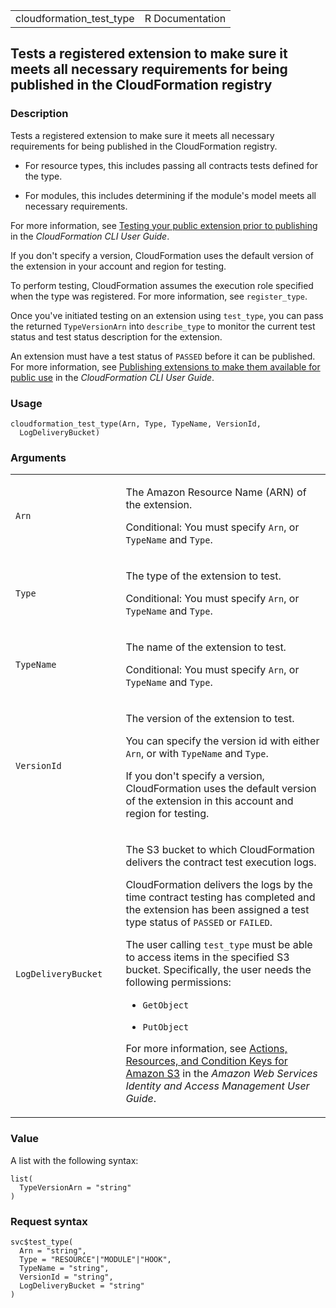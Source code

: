<table style="width: 100%;">
<tbody>
<tr class="odd">
<td>cloudformation_test_type</td>
<td style="text-align: right;">R Documentation</td>
</tr>
</tbody>
</table>

## Tests a registered extension to make sure it meets all necessary requirements for being published in the CloudFormation registry

### Description

Tests a registered extension to make sure it meets all necessary
requirements for being published in the CloudFormation registry.

-   For resource types, this includes passing all contracts tests
    defined for the type.

-   For modules, this includes determining if the module's model meets
    all necessary requirements.

For more information, see [Testing your public extension prior to
publishing](https://docs.aws.amazon.com/cloudformation-cli/latest/userguide/publish-extension.html#publish-extension-testing)
in the *CloudFormation CLI User Guide*.

If you don't specify a version, CloudFormation uses the default version
of the extension in your account and region for testing.

To perform testing, CloudFormation assumes the execution role specified
when the type was registered. For more information, see `register_type`.

Once you've initiated testing on an extension using `test_type`, you can
pass the returned `TypeVersionArn` into `describe_type` to monitor the
current test status and test status description for the extension.

An extension must have a test status of `PASSED` before it can be
published. For more information, see [Publishing extensions to make them
available for public
use](https://docs.aws.amazon.com/cloudformation-cli/latest/userguide/)
in the *CloudFormation CLI User Guide*.

### Usage

    cloudformation_test_type(Arn, Type, TypeName, VersionId,
      LogDeliveryBucket)

### Arguments

<table>
<colgroup>
<col style="width: 35%" />
<col style="width: 65%" />
</colgroup>
<tbody>
<tr class="odd">
<td><code id="cloudformation_test_type_:_Arn">Arn</code></td>
<td><p>The Amazon Resource Name (ARN) of the extension.</p>
<p>Conditional: You must specify <code>Arn</code>, or
<code>TypeName</code> and <code>Type</code>.</p></td>
</tr>
<tr class="even">
<td><code id="cloudformation_test_type_:_Type">Type</code></td>
<td><p>The type of the extension to test.</p>
<p>Conditional: You must specify <code>Arn</code>, or
<code>TypeName</code> and <code>Type</code>.</p></td>
</tr>
<tr class="odd">
<td><code id="cloudformation_test_type_:_TypeName">TypeName</code></td>
<td><p>The name of the extension to test.</p>
<p>Conditional: You must specify <code>Arn</code>, or
<code>TypeName</code> and <code>Type</code>.</p></td>
</tr>
<tr class="even">
<td><code
id="cloudformation_test_type_:_VersionId">VersionId</code></td>
<td><p>The version of the extension to test.</p>
<p>You can specify the version id with either <code>Arn</code>, or with
<code>TypeName</code> and <code>Type</code>.</p>
<p>If you don't specify a version, CloudFormation uses the default
version of the extension in this account and region for
testing.</p></td>
</tr>
<tr class="odd">
<td><code
id="cloudformation_test_type_:_LogDeliveryBucket">LogDeliveryBucket</code></td>
<td><p>The S3 bucket to which CloudFormation delivers the contract test
execution logs.</p>
<p>CloudFormation delivers the logs by the time contract testing has
completed and the extension has been assigned a test type status of
<code>PASSED</code> or <code>FAILED</code>.</p>
<p>The user calling <code>test_type</code> must be able to access items
in the specified S3 bucket. Specifically, the user needs the following
permissions:</p>
<ul>
<li><p><code>GetObject</code></p></li>
<li><p><code>PutObject</code></p></li>
</ul>
<p>For more information, see <a
href="https://docs.aws.amazon.com/service-authorization/latest/reference/list_amazons3.html">Actions,
Resources, and Condition Keys for Amazon S3</a> in the <em>Amazon Web
Services Identity and Access Management User Guide</em>.</p></td>
</tr>
</tbody>
</table>

### Value

A list with the following syntax:

    list(
      TypeVersionArn = "string"
    )

### Request syntax

    svc$test_type(
      Arn = "string",
      Type = "RESOURCE"|"MODULE"|"HOOK",
      TypeName = "string",
      VersionId = "string",
      LogDeliveryBucket = "string"
    )
